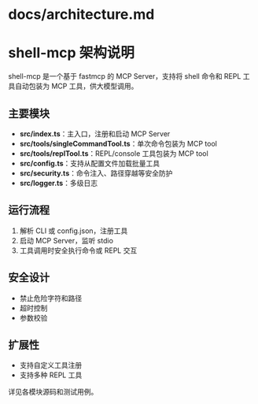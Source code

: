 # docs/architecture.md

# shell-mcp 架构说明

shell-mcp 是一个基于 fastmcp 的 MCP Server，支持将 shell 命令和 REPL 工具自动包装为 MCP 工具，供大模型调用。

## 主要模块
- **src/index.ts**：主入口，注册和启动 MCP Server
- **src/tools/singleCommandTool.ts**：单次命令包装为 MCP tool
- **src/tools/replTool.ts**：REPL/console 工具包装为 MCP tool
- **src/config.ts**：支持从配置文件加载批量工具
- **src/security.ts**：命令注入、路径穿越等安全防护
- **src/logger.ts**：多级日志

## 运行流程
1. 解析 CLI 或 config.json，注册工具
2. 启动 MCP Server，监听 stdio
3. 工具调用时安全执行命令或 REPL 交互

## 安全设计
- 禁止危险字符和路径
- 超时控制
- 参数校验

## 扩展性
- 支持自定义工具注册
- 支持多种 REPL 工具

详见各模块源码和测试用例。
